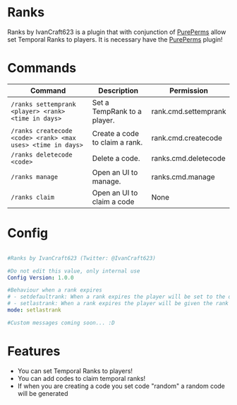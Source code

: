 # Ranks
Ranks by IvanCraft623 is a plugin that with conjunction of [PurePerms](https://github.com/poggit-orphanage/PurePerms/) allow set Temporal Ranks to players.
It is necessary have the [PurePerms](https://github.com/poggit-orphanage/PurePerms/) plugin!

# Commands
Command | Description | Permission
--- | --- | ---
`/ranks settemprank <player> <rank> <time in days>` | Set a TempRank to a player. | rank.cmd.settemprank
`/ranks createcode <code> <rank> <max uses> <time in days>` | Create a code to claim a rank. | rank.cmd.createcode
`/ranks deletecode <code>` | Delete a code. | ranks.cmd.deletecode
`/ranks manage` | Open an UI to manage. | ranks.cmd.manage
`/ranks claim` | Open an UI to claim a code | None

# Config

``` YAML

#Ranks by IvanCraft623 (Twitter: @IvanCraft623)

#Do not edit this value, only internal use
Config Version: 1.0.0

#Behaviour when a rank expires
# - setdefaultrank: When a rank expires the player will be set to the default rank
# - setlastrank: When a rank expires the player will be given the rank he had previously
mode: setlastrank

#Custom messages coming soon... :D
```

# Features

- You can set Temporal Ranks to players!
- You can add codes to claim temporal ranks!
- If when you are creating a code you set code "random" a random code will be generated
